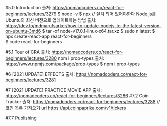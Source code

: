 #5.0 Introduction
출처: <https://nomadcoders.co/react-for-beginners/lectures/3279>
$ node -v
$ npx
// 설치 되어 있어야한다
Node.js를 Ubuntu의 최신 버전으로 업데이트하는 방법
출처: <https://dev.to/mdmarufsarker/how-to-update-nodejs-to-the-latest-version-on-ubuntu-3md6>
$ tar -xf node-v17.0.1-linux-x64.tar.xz
$ sudo n latest
$ npx create-react-app react-for-beginners  
$ code react-for-beginners

#5.1 Tour of CRA
출처: <https://nomadcoders.co/react-for-beginners/lectures/3280>
npm i prop-types
출처: <https://www.npmjs.com/package/prop-types>
$ npm i prop-types

#6 [2021 UPDATE] EFFECTS
출처: <https://nomadcoders.co/react-for-beginners/lectures/3281>

#7 [2021 UPDATE] PRACTICE MOVIE APP
출처: <https://nomadcoders.co/react-for-beginners/lectures/3286>
#7.2 Coin Tracker
출처: <https://nomadcoders.co/react-for-beginners/lectures/3288>
//코인 목록 가져오기 url https://api.coinpaprika.com/v1/tickers

#7.7 Publishing
